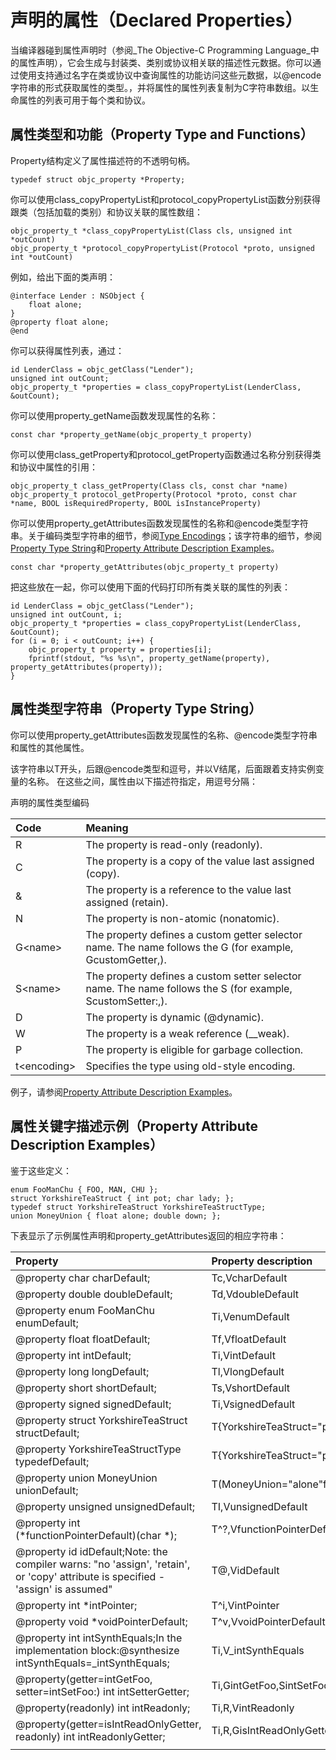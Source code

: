 # 声明的属性（Declared Properties）

当编译器碰到属性声明时（参阅_The Objective-C Programming Language_中的属性声明），它会生成与封装类、类别或协议相关联的描述性元数据。你可以通过使用支持通过名字在类或协议中查询属性的功能访问这些元数据，以@encode字符串的形式获取属性的类型。，并将属性的属性列表复制为C字符串数组。以生命属性的列表可用于每个类和协议。

## 属性类型和功能（Property Type and Functions）

Property结构定义了属性描述符的不透明句柄。

```
typedef struct objc_property *Property;
```

你可以使用class\_copyPropertyList和protocol\_copyPropertyList函数分别获得跟类（包括加载的类别）和协议关联的属性数组：

```
objc_property_t *class_copyPropertyList(Class cls, unsigned int *outCount)
objc_property_t *protocol_copyPropertyList(Protocol *proto, unsigned int *outCount)
```

例如，给出下面的类声明：

```
@interface Lender : NSObject {
    float alone;
}
@property float alone;
@end
```

你可以获得属性列表，通过：

```
id LenderClass = objc_getClass("Lender");
unsigned int outCount;
objc_property_t *properties = class_copyPropertyList(LenderClass, &outCount);
```

你可以使用property\_getName函数发现属性的名称：

```
const char *property_getName(objc_property_t property)
```

你可以使用class\_getProperty和protocol\_getProperty函数通过名称分别获得类和协议中属性的引用：

```
objc_property_t class_getProperty(Class cls, const char *name)
objc_property_t protocol_getProperty(Protocol *proto, const char *name, BOOL isRequiredProperty, BOOL isInstanceProperty)
```

你可以使用property\_getAttributes函数发现属性的名称和@encode类型字符串。关于编码类型字符串的细节，参阅[Type Encodings](https://developer.apple.com/library/content/documentation/Cocoa/Conceptual/ObjCRuntimeGuide/Articles/ocrtTypeEncodings.html#//apple_ref/doc/uid/TP40008048-CH100-SW1)；该字符串的细节，参阅[Property Type String](https://developer.apple.com/library/content/documentation/Cocoa/Conceptual/ObjCRuntimeGuide/Articles/ocrtPropertyIntrospection.html#//apple_ref/doc/uid/TP40008048-CH101-SW6)和[Property Attribute Description Examples](https://developer.apple.com/library/content/documentation/Cocoa/Conceptual/ObjCRuntimeGuide/Articles/ocrtPropertyIntrospection.html#//apple_ref/doc/uid/TP40008048-CH101-SW5)。

```
const char *property_getAttributes(objc_property_t property)
```

把这些放在一起，你可以使用下面的代码打印所有类关联的属性的列表：

```
id LenderClass = objc_getClass("Lender");
unsigned int outCount, i;
objc_property_t *properties = class_copyPropertyList(LenderClass, &outCount);
for (i = 0; i < outCount; i++) {
    objc_property_t property = properties[i];
    fprintf(stdout, "%s %s\n", property_getName(property), property_getAttributes(property));
}
```

## 属性类型字符串（Property Type String）

你可以使用property\_getAttributes函数发现属性的名称、@encode类型字符串和属性的其他属性。

该字符串以T开头，后跟@encode类型和逗号，并以V结尾，后面跟着支持实例变量的名称。 在这些之间，属性由以下描述符指定，用逗号分隔：

声明的属性类型编码

| Code | Meaning |
| :--- | :--- |
| R | The property is read-only \(readonly\). |
| C | The property is a copy of the value last assigned \(copy\). |
| & | The property is a reference to the value last assigned \(retain\). |
| N | The property is non-atomic \(nonatomic\). |
| G&lt;name&gt; | The property defines a custom getter selector name. The name follows the G \(for example, GcustomGetter,\). |
| S&lt;name&gt; | The property defines a custom setter selector name. The name follows the S \(for example, ScustomSetter:,\). |
| D | The property is dynamic \(@dynamic\). |
| W | The property is a weak reference \(\_\_weak\). |
| P | The property is eligible for garbage collection. |
| t&lt;encoding&gt; | Specifies the type using old-style encoding. |

例子，请参阅[Property Attribute Description Examples](https://developer.apple.com/library/content/documentation/Cocoa/Conceptual/ObjCRuntimeGuide/Articles/ocrtPropertyIntrospection.html#//apple_ref/doc/uid/TP40008048-CH101-SW5)。

## 属性关键字描述示例（Property Attribute Description Examples）

鉴于这些定义：

```
enum FooManChu { FOO, MAN, CHU };
struct YorkshireTeaStruct { int pot; char lady; };
typedef struct YorkshireTeaStruct YorkshireTeaStructType;
union MoneyUnion { float alone; double down; };
```

下表显示了示例属性声明和property\_getAttributes返回的相应字符串：

| Property | Property description |
| :--- | :--- |
| @property char charDefault; | Tc,VcharDefault |
| @property double doubleDefault; | Td,VdoubleDefault |
| @property enum FooManChu enumDefault; | Ti,VenumDefault |
| @property float floatDefault; | Tf,VfloatDefault |
| @property int intDefault; | Ti,VintDefault |
| @property long longDefault; | Tl,VlongDefault |
| @property short shortDefault; | Ts,VshortDefault |
| @property signed signedDefault; | Ti,VsignedDefault |
| @property struct YorkshireTeaStruct structDefault; | T{YorkshireTeaStruct="pot"i"lady"c},VstructDefault |
| @property YorkshireTeaStructType typedefDefault; | T{YorkshireTeaStruct="pot"i"lady"c},VtypedefDefault |
| @property union MoneyUnion unionDefault; | T\(MoneyUnion="alone"f"down"d\),VunionDefault |
| @property unsigned unsignedDefault; | TI,VunsignedDefault |
| @property int \(\*functionPointerDefault\)\(char \*\); | T^?,VfunctionPointerDefault |
| @property id idDefault;Note: the compiler warns: "no 'assign', 'retain', or 'copy' attribute is specified - 'assign' is assumed" | T@,VidDefault |
| @property int \*intPointer; | T^i,VintPointer |
| @property void \*voidPointerDefault; | T^v,VvoidPointerDefault |
| @property int intSynthEquals;In the implementation block:@synthesize intSynthEquals=\_intSynthEquals; | Ti,V\_intSynthEquals |
| @property\(getter=intGetFoo, setter=intSetFoo:\) int intSetterGetter; | Ti,GintGetFoo,SintSetFoo:,VintSetterGetter |
| @property\(readonly\) int intReadonly; | Ti,R,VintReadonly |
| @property\(getter=isIntReadOnlyGetter, readonly\) int intReadonlyGetter; | Ti,R,GisIntReadOnlyGetter |
|  |  |



